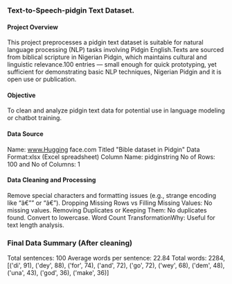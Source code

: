 ### Text-to-Speech-pidgin Text Dataset.
#### Project Overview
This project preprocesses a pidgin text dataset is suitable for natural language processing (NLP) tasks involving Pidgin English.Texts are sourced from biblical scripture in Nigerian Pidgin, which maintains cultural and linguistic relevance.100 entries — small enough for quick prototyping, yet sufficient for demonstrating basic NLP techniques, Nigerian Pidgin and it is open use or publication.
#### Objective
To clean and analyze pidgin text data for potential use in language modeling or chatbot training.
#### Data Source
Name: www.Hugging face.com
Titled "Bible dataset in Pidgin"
Data Format:xlsx (Excel spreadsheet)
Column Name: pidginstring
No of Rows: 100 and No of Columns: 1
#### Data Cleaning and Processing
Remove special characters and formatting issues (e.g., strange encoding like “â€”” or “â€”).
Dropping Missing Rows vs Filling Missing Values: No missing values.
Removing Duplicates or Keeping Them: No duplicates found. 
Convert to lowercase.
Word Count TransformationWhy: Useful for text length analysis.
### Final Data Summary (After cleaning)
Total sentences: 100
Average words per sentence: 22.84
Total words: 2284,[('di', 91), ('dey', 88), ('for', 74), ('and', 72), ('go', 72), ('wey', 68), ('dem', 48), ('una', 43), ('god', 36), ('make', 36)] 
